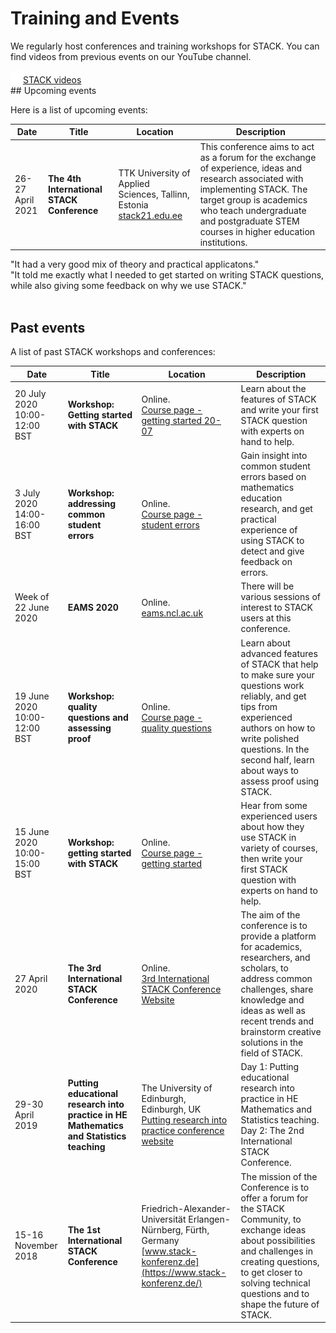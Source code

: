 # Training and Events

<p>We regularly host conferences and training workshops for STACK. You can find videos from previous events on our YouTube channel.</p>
<div class="d-inline my-6"><a class="btn btn-danger btn-lg" href="https://www.youtube.com/channel/UCkdewa3GAHr-OCA0QVjd3Ew" role="button"><img src="../img/play.png" class="img-fluid mr-3 mb-1" style="max-width:20px" alt="">STACK videos</a></div>
## Upcoming events

Here is a list of upcoming events:

| Date                  | Title                                      | Location                                                     | Description                                                  |
| --------------------- | ------------------------------------------ | ------------------------------------------------------------ | ------------------------------------------------------------ |
| 26-27 April <br/>2021 | **The 4th International STACK Conference** | TTK University of Applied Sciences, Tallinn, Estonia<br>[stack21.edu.ee](https://www.stack21.edu.ee/) | This conference aims to act as a forum for the exchange of experience, ideas and research associated with implementing STACK. The target group is academics who teach undergraduate and postgraduate STEM courses in higher education institutions. |

<div class="row">
<div class="bubble col-sm-4 m-2"><span class=" lead">"It had a very good mix of theory and practical applicatons."</span></div>
<div class="bubble col-sm-4 m-2"><span class=" lead">"It told me exactly what I needed to get started on writing STACK questions, while also giving some feedback on why we use STACK."</span></div>
</div><br>

## Past events

A list of past STACK workshops and conferences:

| Date                                        | Title                                                        | Location                                                     | Description                                                  |
| ------------------------------------------- | ------------------------------------------------------------ | ------------------------------------------------------------ | ------------------------------------------------------------ |
| 20 July <br>2020<br>10:00-12:00 BST         | **Workshop: Getting started with STACK**                     | Online.<br>[Course page - getting started 20-07](https://stack-demo.maths.ed.ac.uk/demo/course/view.php?id=7) | Learn about the features of STACK and write your first STACK question with experts on hand to help. |
| 3 July <br/>2020 <br/>14:00-16:00 BST&emsp; | **Workshop: addressing common student errors**&emsp;         | Online. <br>[Course page - student errors](https://stack-demo.maths.ed.ac.uk/demo/course/view.php?id=9)&emsp; | Gain insight into common student errors based on mathematics education research, and get practical experience of using STACK to detect and give feedback on errors. |
| Week of 22 June <br/>2020                   | **EAMS 2020**                                                | Online. <br/>[eams.ncl.ac.uk](https://eams.ncl.ac.uk/)              | There will be various sessions of interest to STACK users at this conference. |
| 19 June <br/>2020 <br/>10:00-12:00 BST      | **Workshop: quality questions and assessing proof**          | Online. <br/>[Course page - quality questions](https://stack-demo.maths.ed.ac.uk/demo/course/view.php?id=14) | Learn about advanced features of STACK that help to make sure your questions work reliably, and get tips from experienced authors on how to write polished questions. In the second half, learn about ways to assess proof using STACK. |
| 15 June <br/>2020 <br/>10:00-15:00 BST      | **Workshop: getting started with STACK**                     | Online. <br/>[Course page - getting started](https://stack-demo.maths.ed.ac.uk/demo/course/view.php?id=16) | Hear from some experienced users about how they use STACK in variety of courses, then write your first STACK question with experts on hand to help. |
| 27 April <br/>2020                          | **The 3rd International STACK Conference**                   | Online.<br/>[3rd International STACK Conference Website](https://sites.google.com/tktk.ee/27-28april2020tallinnestonia) | The aim of the conference is to provide a platform for academics, researchers, and scholars, to address common challenges, share knowledge and ideas as well as recent trends and brainstorm creative solutions in the field of STACK. |
| 29-30 April <br/>2019                       | **Putting educational research into practice in HE Mathematics and Statistics teaching** | The University of Edinburgh, Edinburgh, UK<br>[Putting research into practice conference website](https://www.icms.org.uk/perpstack.php) | Day 1: Putting educational research into practice in HE Mathematics and Statistics teaching. <br>Day 2: The 2nd International STACK Conference. |
| 15-16 November <br/>2018                    | **The 1st International STACK Conference**                   | Friedrich-Alexander-Universität Erlangen-Nürnberg, Fürth, Germany<br>[www.stack-konferenz.de](https://www.stack-konferenz.de/) | The mission of the Conference is to offer a forum for the STACK Community, to exchange ideas about possibilities and challenges in creating questions, to get closer to solving technical questions and to shape the future of STACK. |

